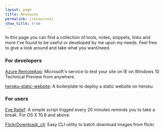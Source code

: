 ```yaml
---
layout: page
title: Resouces
permalink: /resources/
show_title: true
---
```


In this page you can find a collection of tools, notes, snippets, links and more I've found to be useful or developed by me upon my needs. Feel free to give a look around and take what you want/need.

### For developers

[Azure RemoteApp](https://remote.modern.ie): Microsoft's service to test your site on IE on Windows 10 Technical Preview from anywhere.

[heroku-static-website](https://github.com/pirafrank/heroku-static-website): A boilerplate to deploy a static website on heroku

### For users

[Eye Relief](https://github.com/pirafrank/Eye_Relief): A simple script trigged every 20 minutes reminds you to take a break. For OS X 10.8 and above.

[FlickrDownloadr_cli](https://github.com/pirafrank/FlickrDownloadr_cli): Easy CLI utility to batch download images from flickr.